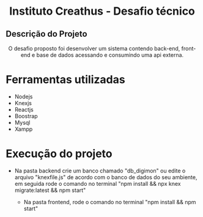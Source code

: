<h1 align="center">Instituto Creathus - Desafio técnico</h1>

## Descrição do Projeto
<p align="center">O desafio proposto foi desenvolver um sistema contendo back-end, front-end e base de dados acessando e consumindo uma api externa.</p>

# Ferramentas utilizadas

* Nodejs
* Knexjs
* Reactjs
* Boostrap
* Mysql
* Xampp



# Execução do projeto

* Na pasta backend crie um banco chamado "db_digimon" ou edite o arquivo "knexfile.js" de acordo com o banco de dados do seu ambiente, em seguida rode o comando no terminal "npm install && npx knex migrate:latest && npm start"
        
    * Na pasta frontend, rode o comando no terminal "npm install && npm start"

